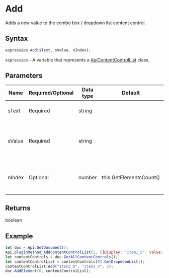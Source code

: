 # Add

Adds a new value to the combo box / dropdown list content control.

## Syntax

```javascript
expression.Add(sText, sValue, nIndex);
```

`expression` - A variable that represents a [ApiContentControlList](../ApiContentControlList.md) class.

## Parameters

| **Name** | **Required/Optional** | **Data type** | **Default** | **Description** |
| ------------- | ------------- | ------------- | ------------- | ------------- |
| sText | Required | string |  | The display text for the list item. |
| sValue | Required | string |  | The list item value. By default is equal to sText parameter |
| nIndex | Optional | number | this.GetElementsCount() | A position where a new value will be added. |

## Returns

boolean

## Example



```javascript editor-
let doc = Api.GetDocument();
Api.pluginMethod_AddContentControlList(1, [{Display: "Item1_D", Value: "Item1_V"}, {Display: "Item2_D", Value: "Item2_V"}], {"Id": 100, "Tag": "CC_Tag", "Lock": 3});
let contentControls = doc.GetAllContentControls();
let contentControlList = contentControls[0].GetDropdownList();
contentControlList.Add("Item3_D", "Item3_V", 2);
doc.AddElement(0, contentControlList);
```
